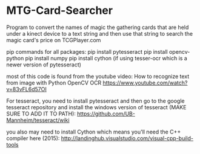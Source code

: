 # MTG-Card-Searcher
Program to convert the names of magic the gathering cards that are held under a kinect device to a text string and then use that string to search the magic card's price on TCGPlayer.com

pip commands for all packages:
pip install pytesseract
pip install opencv-python
pip install numpy
pip install cython (if using tesser-ocr which is a newer version of pytesseract)
 
most of this code is found from the youtube video:
How to recognize text from image with Python OpenCV OCR
https://www.youtube.com/watch?v=83vFL6d57OI

For tesseract, you need to install pytesseract and then go
to the google tesseract repository and install the windows
version of tesseract (MAKE SURE TO ADD IT TO PATH):
https://github.com/UB-Mannheim/tesseract/wiki

you also may need to install Cython which means you'll need the
C++ compiler here (2015):
http://landinghub.visualstudio.com/visual-cpp-build-tools 
